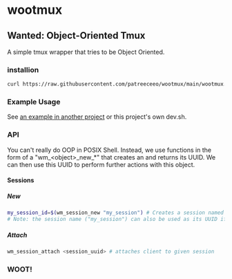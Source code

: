 # wootmux
## Wanted: Object-Oriented Tmux

A simple tmux wrapper that tries to be Object Oriented.

### installion

```sh
curl https://raw.githubusercontent.com/patreeceeo/wootmux/main/wootmux.sh > wootmux.sh
```

### Example Usage

See [an example in another project](https://github.com/patreeceeo/zomboban/blob/main/dev.sh) or this project's own dev.sh.

### API

You can't really do OOP in POSIX Shell. Instead, we use functions in the form of a "wm\_&lt;object&gt;\_new\_*" that creates an <object> and returns its UUID. We can then use this UUID to perform further actions with this object.

#### Sessions
##### New

```sh
my_session_id=$(wm_session_new "my_session") # Creates a session named my_session and assigns its UUID to my_session_id
# Note: the session name ("my_session") can also be used as its UUID if we're sure it's unique.
```

##### Attach

```sh
wm_session_attach <session_uuid> # attaches client to given session
```

### WOOT!



